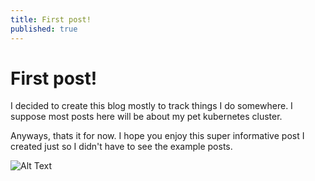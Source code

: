 ```yaml
---
title: First post!
published: true
---
```


# First post!
I decided to create this blog mostly to track things I do somewhere. I suppose most posts here will be about my pet kubernetes cluster.

Anyways, thats it for now. I hope you enjoy this super informative post I created just so I didn't have to see the example posts.

![Alt Text](https://media.giphy.com/media/VbnUQpnihPSIgIXuZv/giphy.gif)
